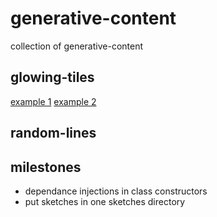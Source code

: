 # generative-content
collection of generative-content

## glowing-tiles
[example 1](https://www.youtube.com/watch?v=IwYsJzopXCg)
[example 2](https://www.youtube.com/watch?v=IwE2bmgQbOI)

## random-lines

## milestones

- dependance injections in class constructors
- put sketches in one sketches directory


